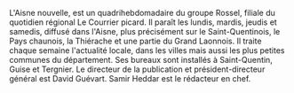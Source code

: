 
L'Aisne nouvelle, est un quadrihebdomadaire du groupe Rossel, filiale du quotidien régional Le Courrier picard. Il paraît les lundis, mardis, jeudis et samedis, diffusé dans l'Aisne, plus précisément sur le Saint-Quentinois, le Pays chaunois, la Thiérache et une partie du Grand Laonnois. Il traite chaque semaine l'actualité locale, dans les villes mais aussi les plus petites communes du département. Ses bureaux sont installés à Saint-Quentin, Guise et Tergnier. Le directeur de la publication et président-directeur général est David Guévart. Samir Heddar est le rédacteur en chef.
